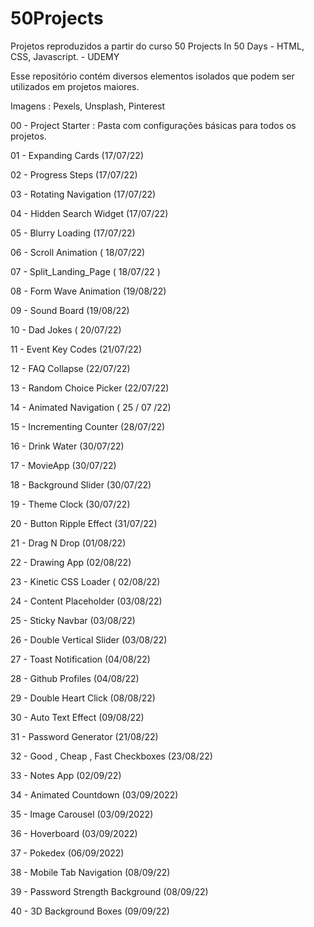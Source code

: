 # 50Projects

Projetos reproduzidos a partir do curso 50 Projects In 50 Days - HTML, CSS, Javascript. - UDEMY

Esse repositório contém diversos elementos isolados que podem ser utilizados em projetos maiores.

Imagens : Pexels, Unsplash, Pinterest

00 - Project Starter : Pasta com configurações básicas para todos os projetos.

01 - Expanding Cards (17/07/22)

02 - Progress Steps (17/07/22)

03 - Rotating Navigation (17/07/22)

04 - Hidden Search Widget (17/07/22)

05 - Blurry Loading (17/07/22)

06 - Scroll Animation ( 18/07/22)

07 - Split_Landing_Page ( 18/07/22 )

08 - Form Wave Animation (19/08/22)

09 - Sound Board (19/08/22)

10 - Dad Jokes ( 20/07/22)

11 - Event Key Codes (21/07/22)

12 - FAQ Collapse (22/07/22)

13 - Random Choice Picker (22/07/22)

14 - Animated Navigation ( 25 / 07 /22)

15 - Incrementing Counter (28/07/22)

16 - Drink Water (30/07/22)

17 - MovieApp (30/07/22)

18 - Background Slider (30/07/22)

19 - Theme Clock (30/07/22)

20 - Button Ripple Effect (31/07/22)

21 - Drag N Drop (01/08/22)

22 - Drawing App (02/08/22)

23 - Kinetic CSS Loader ( 02/08/22)

24 - Content Placeholder (03/08/22)

25 - Sticky Navbar (03/08/22)

26 - Double Vertical Slider (03/08/22)

27 - Toast Notification (04/08/22)

28 - Github Profiles (04/08/22)

29 - Double Heart Click (08/08/22)

30 - Auto Text Effect (09/08/22)

31 - Password Generator (21/08/22)

32 - Good , Cheap , Fast Checkboxes (23/08/22)

33 - Notes App (02/09/22)

34 - Animated Countdown (03/09/2022)

35 - Image Carousel (03/09/2022)

36 - Hoverboard (03/09/2022)

37 - Pokedex (06/09/2022)

38 - Mobile Tab Navigation (08/09/22)

39 - Password Strength Background (08/09/22)

40 - 3D Background Boxes (09/09/22)
